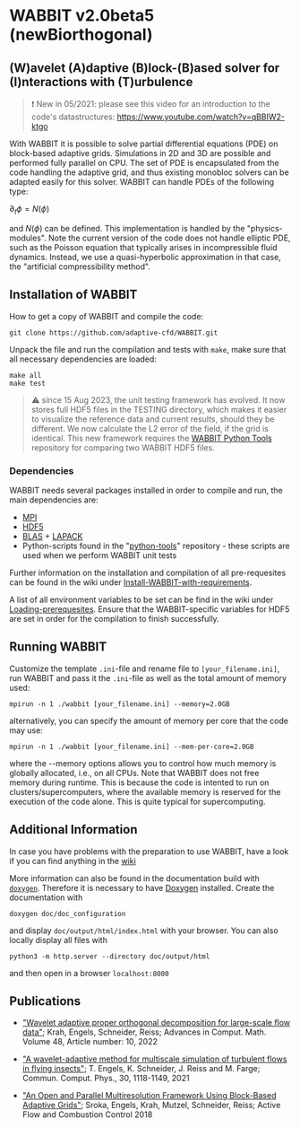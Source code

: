 # WABBIT v2.0beta5 (newBiorthogonal)
## (W)avelet (A)daptive (B)lock-(B)ased solver for (I)nteractions with (T)urbulence

> :exclamation: New in 05/2021: please see this video for an introduction to the code's datastructures: https://www.youtube.com/watch?v=qBBIW2-ktgo

With WABBIT it is possible to solve partial differential equations (PDE) on block-based adaptive grids. Simulations in 2D and 3D are possible and performed fully parallel on CPU. The set of PDE is encapsulated from the code handling the adaptive grid, and thus existing monobloc solvers can be adapted easily for this solver. WABBIT can handle PDEs of the following type:

$\partial_t \phi = N\left(\phi\right)$

and $N\left(\phi\right)$ can be defined. This implementation is handled by the "physics-modules". Note the current version of the code does not handle elliptic PDE, such as the Poisson equation that typically arises in incompressible fluid dynamics. Instead, we use a quasi-hyperbolic approximation in that case, the "artificial compressibility method".

## Installation of WABBIT
How to get a copy of WABBIT and compile the code:
```
git clone https://github.com/adaptive-cfd/WABBIT.git
```
Unpack the file and run the compilation and tests with `make`, make sure that all necessary dependencies are loaded:
```
make all
make test
```
> :warning: since 15 Aug 2023, the unit testing framework has evolved. It now stores full HDF5 files in the TESTING directory, which makes it easier to visualize the reference data and current results, should they be different. We now calculate the L2 error of the field, if the grid is identical. This new framework requires the [WABBIT Python Tools](https://github.com/adaptive-cfd/python-tools) repository for comparing two WABBIT HDF5 files.

### Dependencies
WABBIT needs several packages installed in order to compile and run, the main dependencies are:
- [MPI](https://www.open-mpi.org/ "OpenMPI")
- [HDF5](https://github.com/HDFGroup/hdf5/tags "HDF5")
- [BLAS](https://www.netlib.org/blas/ "BLAS") + [LAPACK](https://www.netlib.org/lapack/ "LAPACK")
- Python-scripts found in the "[python-tools](https://github.com/adaptive-cfd/python-tools)" repository - these scripts are used when we perform WABBIT unit tests

Further information on the installation and compilation of all pre-requesites can be found in the wiki under [Install-WABBIT-with-requirements](../../wiki/Install-WABBIT-with-requirements).

A list of all environment variables to be set can be find in the wiki under [Loading-prerequesites](../../Loading-prerequesites). Ensure that the WABBIT-specific variables for HDF5 are set in order for the compilation to finish successfully.

## Running WABBIT
Customize the template `.ini`-file and rename file to `[your_filename.ini]`, run WABBIT and pass it the `.ini`-file as well as the total amount of memory used:
```
mpirun -n 1 ./wabbit [your_filename.ini] --memory=2.0GB
```
alternatively, you can specify the amount of memory per core that the code may use:
```
mpirun -n 1 ./wabbit [your_filename.ini] --mem-per-core=2.0GB
```
where the --memory options allows you to control how much memory is globally allocated, i.e., on all CPUs. Note that WABBIT does not free memory during runtime. This is because the code is intented to run on clusters/supercomputers, where the available memory is reserved for the execution of the code alone. This is quite typical for supercomputing.

## Additional Information
In case you have problems with the preparation to use WABBIT, have a look if you can find anything in the  [wiki](../../ "additional information for WABBIT")

More information can also be found in the documentation build with [`doxygen`](https://www.doxygen.nl/). Therefore it is necessary to have [Doxygen](http://www.stack.nl/~dimitri/doxygen/ "Doxygen") installed. Create the documentation with
``` shell
doxygen doc/doc_configuration
```
and display `doc/output/html/index.html` with your browser. You can also locally display all files with
``` shell
python3 -m http.server --directory doc/output/html
```
and then open in a browser `localhost:8000`

## Publications

- ["Wavelet adaptive proper orthogonal decomposition for large-scale flow data"](https://link.springer.com/article/10.1007/s10444-021-09922-2 "Krah2022"); Krah, Engels, Schneider, Reiss; Advances in Comput. Math. Volume 48, Article number: 10, 2022

- ["A wavelet-adaptive method for multiscale simulation of turbulent flows in flying insects"](https://arxiv.org/abs/1912.05371 "Engels2021"); T. Engels, K. Schneider, J. Reiss and M. Farge; Commun. Comput. Phys., 30, 1118-1149, 2021

- ["An Open and Parallel Multiresolution Framework Using Block-Based Adaptive Grids"](https://link.springer.com/chapter/10.1007%2F978-3-319-98177-2_19 "Sroka2018"); Sroka, Engels, Krah, Mutzel, Schneider, Reiss; Active Flow and Combustion Control 2018
